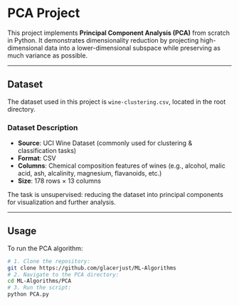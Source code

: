 # PCA Project

This project implements **Principal Component Analysis (PCA)** from scratch in Python. It demonstrates dimensionality reduction by projecting high-dimensional data into a lower-dimensional subspace while preserving as much variance as possible.

---

## Dataset

The dataset used in this project is `wine-clustering.csv`, located in the root directory.

### Dataset Description

- **Source**: UCI Wine Dataset (commonly used for clustering & classification tasks)  
- **Format**: CSV  
- **Columns**: Chemical composition features of wines (e.g., alcohol, malic acid, ash, alcalinity, magnesium, flavanoids, etc.)  
- **Size**: 178 rows × 13 columns  

The task is unsupervised: reducing the dataset into principal components for visualization and further analysis.

---

## Usage

To run the PCA algorithm:

```bash
# 1. Clone the repository:
git clone https://github.com/glacerjust/ML-Algorithms
# 2. Navigate to the PCA directory:
cd ML-Algorithms/PCA
# 3. Run the script:
python PCA.py